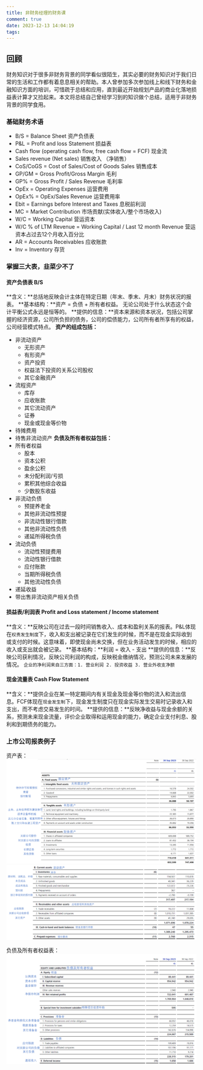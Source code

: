 ```yaml
---
title: 非财务经理的财务课
comment: true
date: 2023-12-13 14:04:19
tags:
---
```


## 回顾
财务知识对于很多非财务背景的同学看似很陌生，其实必要的财务知识对于我们日常的生活和工作都有着息息相关的帮助。本人曾参加多次参加线上和线下财务和金融知识方面的培训，可惜疏于总结和应用，直到最近开始规划产品的商业化落地损益表计算才又捡起来。本文将总结自己曾经学习到的知识做个总结，适用于非财务背景的同学食用。

### 基础财务术语
- B/S = Balance Sheet 资产负债表
- P&L = Profit and loss Statement 损益表
- Cash flow (operating cash flow, free cash flow = FCF) 现金流
- Sales revenue (Net sales) 销售收入 （净销售）
- CoS/CoGS = Cost of Sales/Cost of Goods Sales 销售成本
- GP/GM = Gross Profit/Gross Margin 毛利
- GP% = Gross Profit / Sales Revenue 毛利率
- OpEx = Operating Expenses 运营费用
- OpEx% = OpEx/Sales Revenue 运营费用率
- Ebit = Earnings before Interest and Taxes 息税前利润
- MC = Market Contribution 市场贡献(实体收入/整个市场收入​) 
- W/C = Working Capital 营运资本
- W/C % of LTM Revenue = Working Capital / Last 12 month Revenue 营运资本占过去12个月收入百分比
- AR = Accounts Receivables 应收账款
- Inv = Inventory 存货

### 掌握三大表，韭菜少不了
#### 资产负债表 B/S
**含义：**总括地反映会计主体在特定日期（年末、季末、月末）财务状况的报表。
**基本结构：**资产 = 负债 + 所有者权益。 无论公司处于什么状态这个会计平衡公式永远是恒等的。
**提供的信息：**资本来源和资本状况，包括公司掌握的经济资源，公司所负担的债务，公司的偿债能力，公司所有者所享有的权益，公司经营模式特点。
**资产的组成包括：**
- 非流动资产
    - 无形资产
    - 有形资产
    - 资产投资
    - 权益法下投资的关系公司股权
    - 其它金融资产
- 流程资产
    - 库存
    - 应收账款
    - 其它流动资产
    - 证券
    - 现金或现金等价物
- 待摊费用
- 待售非流动资产
**负债及所有者权益包括：**
- 所有者权益
    - 股本
    - 资本公积
    - 盈余公积
    - 未分配利润/亏损
    - 累积其他综合收益
    - 少数股东收益
- 非流动负债
    - 预提养老金
    - 其他非流动性预提
    - 非流动性银行借款
    - 其他非流动性负债
    - 递延所得税负债
- 流动负债
    - 流动性预提费用
    - 流动性银行借款
    - 应付账款
    - 当期所得税负债
    - 其他流动性负债
- 递延收益
- 带出售非流动资产相关负债


#### 损益表/利润表 Profit and Loss statement / Income statement
**含义：**反映公司在过去一段时间销售收入、成本和盈利关系的报表。P&L体现在`权责发生制度`下，收入和支出被记录在它们发生的时候，而不是在现金实际收到或支付的时候。这意味着，即使现金尚未交换，但在业务活动发生的时候，相应的收入或支出就会被记录。
**基本结构：**利润 = 收入 - 支出
**提供的信息：**反映公司获利情况，反映公司利润的构成，反映税金缴纳情况，预测公司未来发展的情况。
`企业的净利润来自三方面：1. 营业利润 2. 投资收益 3. 营业外收支净额`

#### 现金流量表 Cash Flow Statement
**含义：**提供企业在某一特定期间内有关现金及现金等价物的流入和流出信息。FCF体现在`现金发生制`下，现金发生制度只在现金实际发生交易时记录收入和支出，而不考虑交易发生的时间。
**提供的信息：**反映净收益与现金余额的关系，预测未来现金流量，评价企业取得和运用现金的能力，确定企业支付利息、股利和到期债务的能力。

### 上市公司报表例子
资产表：
![](../images/screenshots/BS-fix.png)
![](../images/screenshots/BS-assets.png)

负债及所有者权益表：
![](../images/screenshots/BS-eq-lia.png)

